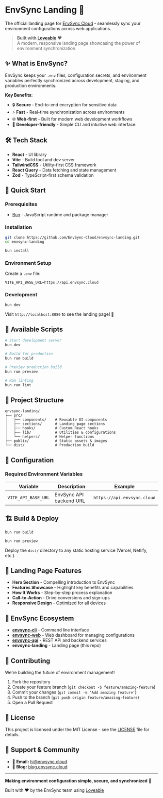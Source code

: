 # EnvSync Landing 🚀

The official landing page for [EnvSync Cloud](https://envsync.cloud) - seamlessly sync your environment configurations across web applications.

> **Built with [Loveable](https://loveable.dev)** ❤️  
> A modern, responsive landing page showcasing the power of environment synchronization.

## ✨ What is EnvSync?

EnvSync keeps your `.env` files, configuration secrets, and environment variables perfectly synchronized across development, staging, and production environments.

**Key Benefits:**
- 🔒 **Secure** - End-to-end encryption for sensitive data
- ⚡ **Fast** - Real-time synchronization across environments  
- 🌐 **Web-first** - Built for modern web development workflows
- 🔧 **Developer-friendly** - Simple CLI and intuitive web interface

## 🛠️ Tech Stack

- **React** - UI library
- **Vite** - Build tool and dev server
- **TailwindCSS** - Utility-first CSS framework
- **React Query** - Data fetching and state management
- **Zod** - TypeScript-first schema validation

## 🚀 Quick Start

### Prerequisites
- [Bun](https://bun.sh/) - JavaScript runtime and package manager

### Installation

```bash
git clone https://github.com/EnvSync-Cloud/envsync-landing.git
cd envsync-landing
```

```bash
bun install
```

### Environment Setup

Create a `.env` file:

```env
VITE_API_BASE_URL=https://api.envsync.cloud
```

### Development

```bash
bun dev
```

Visit `http://localhost:8080` to see the landing page! 🎉

## 📝 Available Scripts

```bash
# Start development server
bun dev

# Build for production
bun run build

# Preview production build
bun run preview

# Run linting
bun run lint
```

## 📁 Project Structure

```
envsync-landing/
├── src/
│   ├── components/    # Reusable UI components
│   ├── sections/      # Landing page sections
│   ├── hooks/         # Custom React hooks
│   ├── lib/           # Utilities & configurations
│   └── helpers/       # Helper functions
├── public/            # Static assets & images
└── dist/              # Production build
```

## 🔧 Configuration

### Required Environment Variables

| Variable | Description | Example |
|----------|-------------|---------|
| `VITE_API_BASE_URL` | EnvSync API backend URL | `https://api.envsync.cloud` |

## 🏗️ Build & Deploy

```bash
bun run build
```

```bash
bun run preview
```

Deploy the `dist/` directory to any static hosting service (Vercel, Netlify, etc.).

## 🎨 Landing Page Features

- **Hero Section** - Compelling introduction to EnvSync
- **Features Showcase** - Highlight key benefits and capabilities
- **How It Works** - Step-by-step process explanation
- **Call-to-Action** - Drive conversions and sign-ups
- **Responsive Design** - Optimized for all devices

## 🌟 EnvSync Ecosystem

- **[envsync-cli](https://github.com/EnvSync-Cloud/envsync-cli)** - Command line interface
- **[envsync-web](https://github.com/EnvSync-Cloud/envsync-web)** - Web dashboard for managing configurations
- **[envsync-api](https://github.com/EnvSync-Cloud/envsync-api)** - REST API and backend services  
- **envsync-landing** - Landing page (this repo)

## 🤝 Contributing

We're building the future of environment management! 

1. Fork the repository
2. Create your feature branch (`git checkout -b feature/amazing-feature`)
3. Commit your changes (`git commit -m 'Add amazing feature'`)
4. Push to the branch (`git push origin feature/amazing-feature`)
5. Open a Pull Request

## 📄 License

This project is licensed under the MIT License - see the [LICENSE](LICENSE) file for details.

## 💬 Support & Community

- 📧 **Email:** hi@envsync.cloud
- 📖 **Blog:** [blog.envsync.cloud](https://blog.envsync.cloud)

---

**Making environment configuration simple, secure, and synchronized** 🌟

Built with ❤️ by the EnvSync team using [Loveable](https://loveable.dev)
